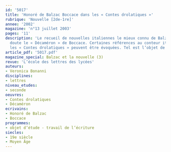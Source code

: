 ```yaml
---
id: '5017'
title: 'Honoré de Balzac Boccace dans les « Contes drolatiques »'
rubrique: 'Nouvelle [2de-1re]'
annee: '2002'
magazine: 'n°13 juillet 2003'
pages: '11'
description: 'Le recueil de nouvelles italiennes le mieux connu de Balzac était sans
  doute le « Décaméron » de Boccace. Certaines références au conteur italien dans
  les « Contes drolatiques » peuvent être évoquées. Tel est l’objet de cet article.'
article_pdf: '5017.pdf'
magazine_special: Balzac et la nouvelle (3)
revue: 'L’école des lettres des lycées'
auteurs:
- Veronica Bonanni
disciplines:
- lettres
niveau_etudes:
- seconde
oeuvres:
- Contes drolatiques
- Décaméron
ecrivains:
- Honoré de Balzac
- Boccace
programmes:
- objet d’étude - travail de l’écriture
siecles:
- 19e siècle
- Moyen Âge
---
```

